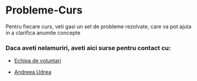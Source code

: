 # Probleme-Curs

Pentru fiecare curs, veti gasi un set de probleme rezolvate, care va pot ajuta in a clarifica anumite concepte


### Daca aveti nelamuriri, aveti aici surse pentru contact cu:
 - [Echipa de voluntari](mailto:voluntaripooacs@gmail.com)

 - [Andreea Udrea](https://teams.microsoft.com/l/chat/0/0?users=andreea.udrea@upb.ro)
